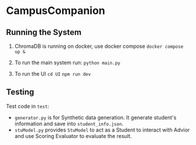 # CampusCompanion

## Running the System

1. ChromaDB is running on docker, use docker compose
`docker compose up &`

2. To run the main system run:
`python main.py`

3. To run the UI
`cd UI`
`npm run dev`

## Testing
Test code in `test`:

* `generator.py` is for Synthetic data generation. It generate student's information and save into `student_info.json`.
* `stuModel.py` provides `StuModel` to act as a Student to interact with Advior and use Scoring Evaluator to evaluate the result.
